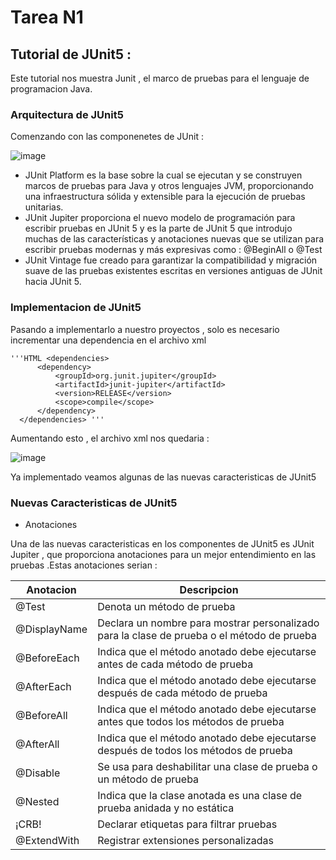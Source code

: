 # Tarea N1
## Tutorial de JUnit5 :

  Este tutorial nos muestra Junit , el marco de pruebas para el lenguaje de programacion Java.
  
### Arquitectura de JUnit5   
  
  Comenzando con las componenetes de JUnit :
  
  ![image](https://github.com/peg1163/CC3S2/assets/92898224/05bf1344-391c-41e2-aa14-31776f56a20e)

  * JUnit Platform es la base sobre la cual se ejecutan y se construyen marcos de pruebas para Java y otros lenguajes JVM,
    proporcionando una infraestructura sólida y extensible para la ejecución de pruebas unitarias.
  * JUnit Jupiter proporciona el nuevo modelo de programación para escribir pruebas en JUnit 5 y es la parte de JUnit 5 que introdujo
    muchas de las características y anotaciones nuevas que se utilizan para escribir pruebas modernas y más expresivas como :
    @BeginAll o @Test
  * JUnit Vintage fue creado para garantizar la compatibilidad y migración suave de las pruebas existentes escritas en versiones antiguas
    de JUnit hacia JUnit 5.

### Implementacion de JUnit5

  Pasando a implementarlo a nuestro proyectos , solo es necesario incrementar una dependencia en el archivo xml

    '''HTML <dependencies>
          <dependency>
              <groupId>org.junit.jupiter</groupId>
              <artifactId>junit-jupiter</artifactId>
              <version>RELEASE</version>
              <scope>compile</scope>
          </dependency>
      </dependencies> '''

  Aumentando esto , el archivo xml nos quedaria : 

  ![image](https://github.com/peg1163/CC3S2/assets/92898224/f5c3f22b-87d4-4c5d-a38e-da410fca306c)

  Ya implementado veamos algunas de las nuevas caracteristicas de JUnit5 
  
### Nuevas Caracteristicas de JUnit5 
  
  * Anotaciones
    
  Una de las nuevas caracteristicas en los componentes de JUnit5 es JUnit Jupiter , que proporciona anotaciones para un mejor entendimiento 
  en las pruebas .Estas anotaciones serian :

  | Anotacion | Descripcion |
  |-------------|-------------|
  | @Test	| Denota un método de prueba |
  | @DisplayName	| Declara un nombre para mostrar personalizado para la clase de prueba o el método de prueba |
  | @BeforeEach	| Indica que el método anotado debe ejecutarse antes de cada método de prueba |
  | @AfterEach	| Indica que el método anotado debe ejecutarse después de cada método de prueba |
  | @BeforeAll	| Indica que el método anotado debe ejecutarse antes que todos los métodos de prueba |
  | @AfterAll	| Indica que el método anotado debe ejecutarse después de todos los métodos de prueba |
  | @Disable	| Se usa para deshabilitar una clase de prueba o un método de prueba |
  | @Nested	| Indica que la clase anotada es una clase de prueba anidada y no estática |
  | ¡CRB!	| Declarar etiquetas para filtrar pruebas |
  | @ExtendWith	| Registrar extensiones personalizadas |


  
    

  
